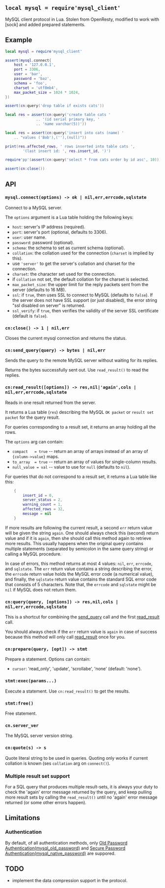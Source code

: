
## `local mysql = require'mysql_client'`

MySQL client protocol in Lua.
Stolen from OpenResty, modified to work with [sock] and added prepared statements.

## Example

```lua
local mysql = require'mysql_client'

assert(mysql.connect{
	host = '127.0.0.1',
	port = 3306,
	user = 'bar',
	password = 'baz',
	schema = 'foo',
	charset = 'utf8mb4',
	max_packet_size = 1024 * 1024,
})

assert(cn:query('drop table if exists cats'))

local res = assert(cn:query('create table cats '
			  .. '(id serial primary key, '
			  .. 'name varchar(5))'))

local res = assert(cn:query('insert into cats (name) '
	.. "values ('Bob'),(''),(null)"))

print(res.affected_rows, ' rows inserted into table cats ',
		'(last insert id: ', res.insert_id, ')')

require'pp'(assert(cn:query('select * from cats order by id asc', 10)))

assert(cn:close())
```

## API

### `mysql.connect(options) -> ok | nil,err,errcode,sqlstate`

Connect to a MySQL server.

The `options` argument is a Lua table holding the following keys:

  * `host`: server's IP address (required).
  * `port`: server's port (optional, defaults to 3306).
  * `user`: user name.
  * `password`: password (optional).
  * `schema`: the schema to set as current schema (optional).
  * `collation`: the collation used for the connection (`charset` is implied by this).
   * use `'server'` to get the server's collation and charset for the connection.
  * `charset`: the character set used for the connection.
   * if `collation` not set, the default collation for the charset is selected.
  * `max_packet_size`: the upper limit for the reply packets sent from the server (defaults to 16 MB).
  * `ssl`: if `true`, then uses SSL to connect to MySQL (defaults to `false`).
  If the server does not have SSL support (or just disabled), the error string
  "ssl disabled on server" is returned.
  * `ssl_verify`: if `true`, then verifies the validity of the server SSL
  certificate (default is `false`).

### `cn:close() -> 1 | nil,err`

Closes the current mysql connection and returns the status.

### `cn:send_query(query) -> bytes | nil,err`

Sends the query to the remote MySQL server without waiting for its replies.

Returns the bytes successfully sent out. Use `read_result()` to read the replies.

### `cn:read_result([options]) -> res,nil|'again',cols | nil,err,errcode,sqlstate`

Reads in one result returned from the server.

It returns a Lua table (`res`) describing the MySQL `OK packet`
or `result set packet` for the query result.

For queries corresponding to a result set, it returns an array holding all the rows.

The `options` arg can contain:

  * `compact   = true` -- return an array of arrays instead of an array of `{column->value}` maps.
  * `to_array  = true` -- return an array of values for single-column results.
  * `null_value = val` -- value to use for `null` (defaults to `nil`).

For queries that do not correspond to a result set, it returns a Lua table like this:

```lua
    {
        insert_id = 0,
        server_status = 2,
        warning_count = 1,
        affected_rows = 32,
        message = nil
    }
```

If more results are following the current result, a second `err` return value
will be given the string `again`. One should always check this (second) return
value and if it is `again`, then she should call this method again to retrieve
more results. This usually happens when the original query contains multiple
statements (separated by semicolon in the same query string) or calling a
MySQL procedure.

In case of errors, this method returns at most 4 values: `nil`, `err`, `errcode`, and `sqlstate`.
The `err` return value contains a string describing the error, the `errcode`
return value holds the MySQL error code (a numerical value), and finally,
the `sqlstate` return value contains the standard SQL error code that consists
of 5 characters. Note that, the `errcode` and `sqlstate` might be `nil`
if MySQL does not return them.

### `cn:query(query, [options]) -> res,nil,cols | nil,err,errcode,sqlstate`

This is a shortcut for combining the [send_query](#send_query) call
and the first [read_result](#read_result) call.

You should always check if the `err` return value  is `again` in case of
success because this method will only call [read_result](#read_result)
once for you.


### `cn:prepare(query, [opt]) -> stmt`

Prepare a statement. Options can contain:

  * `cursor`: 'read_only', 'update', 'scrollabe', 'none' (default: 'none').

### `stmt:exec(params...)`

Execute a statement. Use `cn:read_result()` to get the results.

### `stmt:free()`

Free statement.

### `cn.server_ver`

The MySQL server version string.

### `cn:quote(s) -> s`

Quote literal string to be used in queries. Quoting only works if current
collation is known (ses `collation` arg on `connect()`).

### Multiple result set support

For a SQL query that produces multiple result-sets, it is always your duty to
check the 'again' error message returned by the query, and keep pulling more
result sets by calling the `read_result()` until no 'again' error message
returned (or some other errors happen).

## Limitations

### Authentication

By default, of all authentication methods, only
[Old Password Authentication(mysql_old_password)](https://dev.mysql.com/doc/internals/en/old-password-authentication.html)
and [Secure Password Authentication(mysql_native_password)](https://dev.mysql.com/doc/internals/en/secure-password-authentication.html)
are suppored.

## TODO

* implement the data compression support in the protocol.

